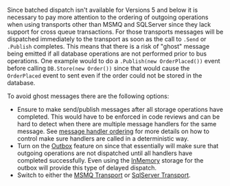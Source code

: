 Since batched dispatch isn't available for Versions 5 and below it is necessary to pay more attention to the ordering of outgoing operations when using transports other than MSMQ and SQLServer since they lack support for cross queue transactions. For those transports messages will be dispatched immediately to the transport as soon as the call to `.Send` or `.Publish` completes. This means that there is a risk of "ghost" message being emitted if all database operations are not performed prior to bus operations. One example would to do a `.Publish(new OrderPlaced())` event before calling `DB.Store(new Order())` since that would cause the `OrderPlaced` event to sent even if the order could not be stored in the database.

To avoid ghost messages there are the following options:

 * Ensure to make send/publish messages after all storage operations have completed. This would have to be enforced in code reviews and can be hard to detect when there are multiple message handlers for the same message. See [message handler ordering](/nservicebus/handlers/handler-ordering.md) for more details on how to control make sure handlers are called in a deterministic way.
 * Turn on the [Outbox](/nservicebus/outbox) feature on since that essentially will make sure that outgoing operations are not dispatched until all handlers have completed successfully. Even using the [InMemory](/persistence/in-memory.md) storage for the outbox will provide this type of delayed dispatch.
 * Switch to either the [MSMQ Transport](/transports/msmq/) or [SqlServer Transport](/transports/sql/).